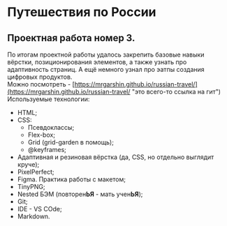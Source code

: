 # Путешествия по России

## Проектная работа номер 3.  
По итогам проектной работы удалось закрепить базовые навыки вёрстки, позиционирования элементов, а также узнать про адаптивность страниц. А ещё немного узнал про эатпы создания цифровых продуктов.  
Можно посмотреть - [https://mrgarshin.github.io/russian-travel/](https://mrgarshin.github.io/russian-travel/ "это всего-то ссылка на гит")  
Используемые технологии:  
* HTML;
* CSS:
  + Псевдоклассы;
  + Flex-box;
  + Grid (grid-garden в помощь);
  + @keyframes;
* Адаптивная и резиновая вёрстка (да, CSS, но отдельно выглядит круче);
* PixelPerfect;
* Figma. Практика работы с макетом;
* TinyPNG;
* Nested БЭМ (повторен**ЬЯ** - мать учен**ЬЯ**);
* Git;
* IDE - VS COde;
* Markdown.
